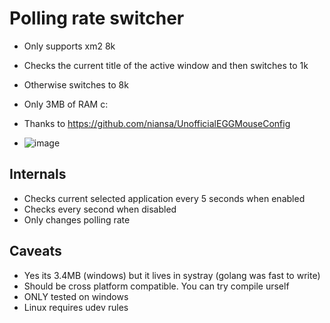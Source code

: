 # Polling rate switcher

- Only supports xm2 8k
- Checks the current title of the active window and then switches to 1k
- Otherwise switches to 8k
- Only 3MB of RAM c:
- Thanks to https://github.com/niansa/UnofficialEGGMouseConfig

- ![image](https://github.com/user-attachments/assets/4db6b822-8ed2-42f4-a807-56a98fd15f91)


## Internals
- Checks current selected application every 5 seconds when enabled
- Checks every second when disabled
- Only changes polling rate

## Caveats
- Yes its 3.4MB (windows) but it lives in systray (golang was fast to write)
- Should be cross platform compatible. You can try compile urself
- ONLY tested on windows
- Linux requires udev rules
